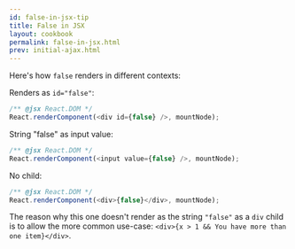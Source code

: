 ```yaml
---
id: false-in-jsx-tip
title: False in JSX
layout: cookbook
permalink: false-in-jsx.html
prev: initial-ajax.html
---
```


Here's how `false` renders in different contexts:

Renders as `id="false"`:
```js
/** @jsx React.DOM */
React.renderComponent(<div id={false} />, mountNode);
```

String "false" as input value:
```js
/** @jsx React.DOM */
React.renderComponent(<input value={false} />, mountNode);
```

No child:
```js
/** @jsx React.DOM */
React.renderComponent(<div>{false}</div>, mountNode);
```

The reason why this one doesn't render as the string `"false"` as a `div` child is to allow the more common use-case: `<div>{x > 1 && You have more than one item}</div>`.
